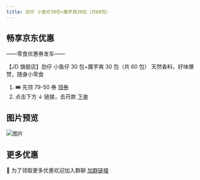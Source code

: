 ```yaml
---
title: 劲仔 小鱼仔30包+魔芋爽30包（共60包）
---
```


## 畅享京东优惠

——零食优惠券发车——

【JD 旗舰店】劲仔 小鱼仔 30 包+魔芋爽 30 包（共 60 包）
天然香料，好味爆赞，随身小零食

1. 🎟️ 先领 79-50 券
   [领券](https://u.jd.com/wuwVWm1)
2. 点击下方 ↓ 链接，去苻款
   [下单](https://u.jd.com/wQwfPKS)

## 图片预览

![图片](/images/niunai.webp)

## 更多优惠

📣 为了领取更多优惠欢迎加入群聊
[加群链接](https://work.weixin.qq.com/gm/6c83ecabb445ff6f13b95498a91c03e1)
